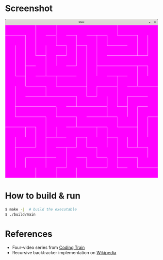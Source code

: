 # Screenshot
![Screenshot](/screenshots/screenshot.png)

# How to build & run
```bash
$ make -j  # build the executable
$ ./build/main
```

# References
- Four-video series from [Coding Train][coding-train]
- Recursive backtracker implementation on [Wikipedia][wikipedia]

[coding-train]: https://www.youtube.com/watch?v=HyK_Q5rrcr4
[wikipedia]: https://en.wikipedia.org/wiki/Maze_generation_algorithm#Recursive_implementation

